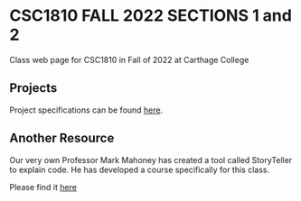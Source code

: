 # CSC1810 FALL 2022 SECTIONS 1 and 2

Class web page for CSC1810 in Fall of 2022 at Carthage College

## Projects

Project specifications can be found [here](./projects).

## Another Resource

Our very own Professor Mark Mahoney has created a tool called
StoryTeller to explain code. He has developed a course
specifically for this class.

Please find it [here](https://markm208.github.io/cppbook/)

